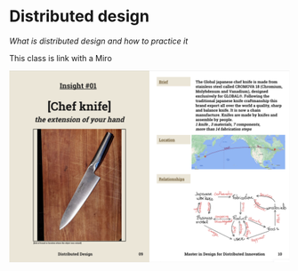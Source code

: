 # Distributed design
*What is distributed design and how to practice it* 

This class is link with a Miro

![](_img/DistribDesign/A1_RelationshipDesignObject.png)
